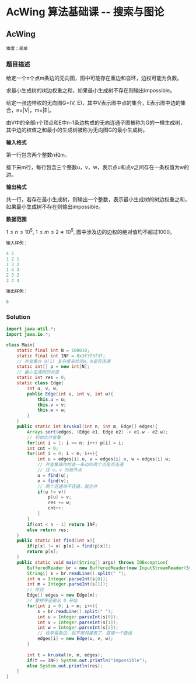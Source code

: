 # AcWing 算法基础课 -- 搜索与图论

## AcWing 

`难度：简单`

### 题目描述

给定一个n个点m条边的无向图，图中可能存在重边和自环，边权可能为负数。

求最小生成树的树边权重之和，如果最小生成树不存在则输出impossible。

给定一张边带权的无向图G=(V, E)，其中V表示图中点的集合，E表示图中边的集合，n=|V|，m=|E|。

由V中的全部n个顶点和E中n-1条边构成的无向连通子图被称为G的一棵生成树，其中边的权值之和最小的生成树被称为无向图G的最小生成树。

**输入格式**

第一行包含两个整数n和m。

接下来m行，每行包含三个整数u，v，w，表示点u和点v之间存在一条权值为w的边。

**输出格式**

共一行，若存在最小生成树，则输出一个整数，表示最小生成树的树边权重之和，如果最小生成树不存在则输出impossible。

**数据范围**

$1≤n≤10^5,$
$1≤m≤2∗10^5,$
图中涉及边的边权的绝对值均不超过1000。

```r
输入样例：

4 5
1 2 1
1 3 2
1 4 3
2 3 2
3 4 4

输出样例：

6
```

### Solution

```java
import java.util.*;
import java.io.*;

class Main{
    static final int N = 100010;
    static final int INF = 0x3f3f3f3f;
    // 并查集在 O(1) 复杂度来检测a，b是否连通
    static int[] p = new int[N];
    // 最小生成树的长度
    static int res = 0;
    static class Edge{
        int u, v, w;
        public Edge(int u, int v, int w){
            this.u = u;
            this.v = v;
            this.w = w;
        }
    }
    public static int kruskal(int n, int m, Edge[] edges){
        Arrays.sort(edges, (Edge e1, Edge e2) -> e1.w - e2.w);
        // 初始化并查集
        for(int i = 1; i <= n; i++) p[i] = i;
        int cnt = 0;
        for(int i = 0; i < m; i++){
            int u = edges[i].u, v = edges[i].v, w = edges[i].w;
            // 并查集操作检查一条边的两个点是否连通
            // 找 u，v 的根节点
            u = find(u);
            v = find(v);
            // 两个连通块不连通，就合并
            if(u != v){
                p[u] = v;
                res += w;
                cnt++;
            }
        }
        if(cnt < n - 1) return INF;
        else return res;
    }
    public static int find(int x){
        if(p[x] != x) p[x] = find(p[x]);
        return p[x];
    }
    public static void main(String[] args) throws IOException{
        BufferedReader br = new BufferedReader(new InputStreamReader(System.in));
        String[] s = br.readLine().split(" ");
        int n = Integer.parseInt(s[0]);
        int m = Integer.parseInt(s[1]);
        // 存边
        Edge[] edges = new Edge[m];
        // 要排序还是从 0 开始
        for(int i = 0; i < m; i++){
            s = br.readLine().split(" ");
            int u = Integer.parseInt(s[0]);
            int v = Integer.parseInt(s[1]);
            int w = Integer.parseInt(s[2]);
            // 枚举每条边，就不用邻接表了，直接一个数组
            edges[i] = new Edge(u, v, w);
        }
        
        int t = kruskal(n, m, edges);
        if(t == INF) System.out.println("impossible");
        else System.out.println(res);
    }
}
```